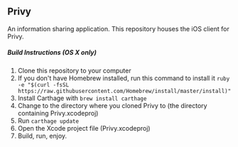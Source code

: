 ## Privy
An information sharing application. This repository houses the iOS client for Privy.

##### Build Instructions (OS X only)
1. Clone this repository to your computer
2. If you don't have Homebrew installed, run this command to install it `ruby -e "$(curl -fsSL https://raw.githubusercontent.com/Homebrew/install/master/install)"`
3. Install Carthage with `brew install carthage`
4. Change to the directory where you cloned Privy to (the directory containing Privy.xcodeproj)
5. Run `carthage update`
6. Open the Xcode project file (Privy.xcodeproj)
7. Build, run, enjoy.
